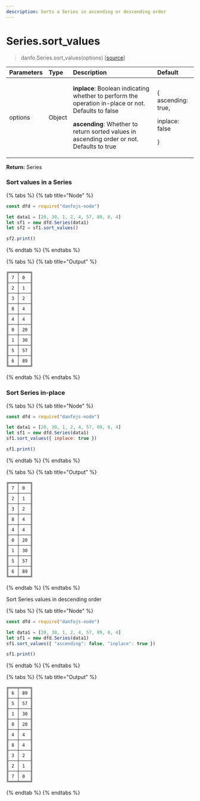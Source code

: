 ```yaml
---
description: Sorts a Series in ascending or descending order
---
```


# Series.sort\_values

> danfo.Series.sort\_values\(options\)     \[[source](https://github.com/opensource9ja/danfojs/blob/master/danfojs/src/core/series.js#L511)\]

<table>
  <thead>
    <tr>
      <th style="text-align:left">Parameters</th>
      <th style="text-align:left">Type</th>
      <th style="text-align:left">Description</th>
      <th style="text-align:left">Default</th>
    </tr>
  </thead>
  <tbody>
    <tr>
      <td style="text-align:left">options</td>
      <td style="text-align:left">Object</td>
      <td style="text-align:left">
        <p><b>inplace</b>: Boolean indicating whether to perform the operation in-place
          or not. Defaults to false</p>
        <p><b>ascending</b>: Whether to return sorted values in ascending order or
          not. Defaults to true</p>
      </td>
      <td style="text-align:left">
        <p>{
          <br />ascending: true,</p>
        <p>inplace: false</p>
        <p>}</p>
      </td>
    </tr>
  </tbody>
</table>

  **Return:** Series

### Sort values in a Series 

{% tabs %}
{% tab title="Node" %}
```javascript
const dfd = require("danfojs-node")

let data1 = [20, 30, 1, 2, 4, 57, 89, 0, 4]
let sf1 = new dfd.Series(data1)
let sf2 = sf1.sort_values()

sf2.print()
```
{% endtab %}
{% endtabs %}

{% tabs %}
{% tab title="Output" %}
```text
╔═══╤════╗
║ 7 │ 0  ║
╟───┼────╢
║ 2 │ 1  ║
╟───┼────╢
║ 3 │ 2  ║
╟───┼────╢
║ 8 │ 4  ║
╟───┼────╢
║ 4 │ 4  ║
╟───┼────╢
║ 0 │ 20 ║
╟───┼────╢
║ 1 │ 30 ║
╟───┼────╢
║ 5 │ 57 ║
╟───┼────╢
║ 6 │ 89 ║
╚═══╧════╝
```
{% endtab %}
{% endtabs %}

### Sort Series in-place

{% tabs %}
{% tab title="Node" %}
```javascript
const dfd = require("danfojs-node")

let data1 = [20, 30, 1, 2, 4, 57, 89, 0, 4]
let sf1 = new dfd.Series(data1)
sf1.sort_values({ inplace: true })

sf1.print()
```
{% endtab %}
{% endtabs %}

{% tabs %}
{% tab title="Output" %}
```text
╔═══╤════╗
║ 7 │ 0  ║
╟───┼────╢
║ 2 │ 1  ║
╟───┼────╢
║ 3 │ 2  ║
╟───┼────╢
║ 8 │ 4  ║
╟───┼────╢
║ 4 │ 4  ║
╟───┼────╢
║ 0 │ 20 ║
╟───┼────╢
║ 1 │ 30 ║
╟───┼────╢
║ 5 │ 57 ║
╟───┼────╢
║ 6 │ 89 ║
╚═══╧════╝

```
{% endtab %}
{% endtabs %}

Sort Series values in descending order

{% tabs %}
{% tab title="Node" %}
```javascript
const dfd = require("danfojs-node")

let data1 = [20, 30, 1, 2, 4, 57, 89, 0, 4]
let sf1 = new dfd.Series(data1)
sf1.sort_values({ "ascending": false, "inplace": true })

sf1.print()
```
{% endtab %}
{% endtabs %}

{% tabs %}
{% tab title="Output" %}
```text
╔═══╤════╗
║ 6 │ 89 ║
╟───┼────╢
║ 5 │ 57 ║
╟───┼────╢
║ 1 │ 30 ║
╟───┼────╢
║ 0 │ 20 ║
╟───┼────╢
║ 4 │ 4  ║
╟───┼────╢
║ 8 │ 4  ║
╟───┼────╢
║ 3 │ 2  ║
╟───┼────╢
║ 2 │ 1  ║
╟───┼────╢
║ 7 │ 0  ║
╚═══╧════╝
```
{% endtab %}
{% endtabs %}

